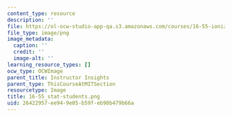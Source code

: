 ```yaml
---
content_type: resource
description: ''
file: https://ol-ocw-studio-app-qa.s3.amazonaws.com/courses/16-55-ionized-gases-fall-2014/26422957ee949e05b59feb98b479b66a_16-55_stat-students.png
file_type: image/png
image_metadata:
  caption: ''
  credit: ''
  image-alt: ''
learning_resource_types: []
ocw_type: OCWImage
parent_title: Instructor Insights
parent_type: ThisCourseAtMITSection
resourcetype: Image
title: 16-55_stat-students.png
uid: 26422957-ee94-9e05-b59f-eb98b479b66a
---
```

